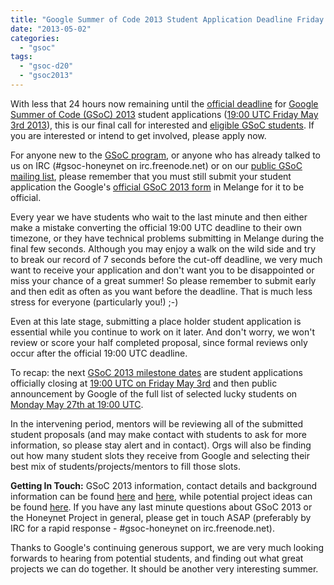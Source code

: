 ```yaml
---
title: "Google Summer of Code 2013 Student Application Deadline Friday May 3rd 19:00 UTC"
date: "2013-05-02"
categories: 
  - "gsoc"
tags: 
  - "gsoc-d20"
  - "gsoc2013"
---
```


With less that 24 hours now remaining until the [official deadline](https://www.google-melange.com/gsoc/events/google/gsoc2013) for [Google Summer of Code (GSoC) 2013](http://www.google-melange.com/gsoc/homepage/google/gsoc2013) student applications ([19:00 UTC Friday May 3rd 2013](https://www.google-melange.com/gsoc/events/google/gsoc2013)), this is our final call for interested and [eligible GSoC students](https://google-melange.appspot.com/gsoc/document/show/gsoc_program/google/gsoc2013/help_page#1._Are_there_any_age_restrictions_on). If you are interested or intend to get involved, please apply now.  
  
For anyone new to the [GSoC program](http://www.google-melange.com/gsoc/homepage/google/gsoc2013), or anyone who has already talked to us on IRC (#gsoc-honeynet on irc.freenode.net) or on our [public GSoC mailing list](https://public.honeynet.org/mailman/listinfo/gsoc), please remember that you must still submit your student application the Google's [official GSoC 2013 form](https://www.google-melange.com/gsoc/org/google/gsoc2013/honeynet) in Melange for it to be official.  
  
Every year we have students who wait to the last minute and then either make a mistake converting the official 19:00 UTC deadline to their own timezone, or they have technical problems submitting in Melange during the final few seconds. Although you may enjoy a walk on the wild side and try to break our record of 7 seconds before the cut-off deadline, we very much want to receive your application and don't want you to be disappointed or miss your chance of a great summer! So please remember to submit early and then edit as often as you want before the deadline. That is much less stress for everyone (particularly you!) ;-)  
  
Even at this late stage, submitting a place holder student application is essential while you continue to work on it later. And don't worry, we won't review or score your half completed proposal, since formal reviews only occur after the official 19:00 UTC deadline.  
  
To recap: the next [GSoC 2013 milestone dates](https://www.google-melange.com/gsoc/events/google/gsoc2013) are student applications officially closing at [19:00 UTC on Friday May 3rd](https://www.google-melange.com/gsoc/events/google/gsoc2013) and then public announcement by Google of the full list of selected lucky students on [Monday May 27th at 19:00 UTC](https://www.google-melange.com/gsoc/events/google/gsoc2013).  
  
In the intervening period, mentors will be reviewing all of the submitted student proposals (and may make contact with students to ask for more information, so please stay alert and in contact). Orgs will also be finding out how many student slots they receive from Google and selecting their best mix of students/projects/mentors to fill those slots.  
  
**Getting In Touch:** GSoC 2013 information, contact details and background information can be found [here](/gsoc) and [here](https://www.google-melange.com/gsoc/org/google/gsoc2013/honeynet), while potential project ideas can be found [here](/gsoc/ideas). If you have any last minute questions about GSoC 2013 or the Honeynet Project in general, please get in touch ASAP (preferably by IRC for a rapid response - #gsoc-honeynet on irc.freenode.net).  
  
Thanks to Google's continuing generous support, we are very much looking forwards to hearing from potential students, and finding out what great projects we can do together. It should be another very interesting summer.
